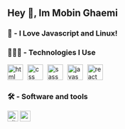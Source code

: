 ## Hey 👋, <strong>Im Mobin Ghaemi</strong>

### 🥰 - I Love <strong>Javascript</strong> and <strong>Linux</strong>! 

<main>

### 👨🏻‍💻 - Technologies I Use
<section>
 <img src="https://skillicons.dev/icons?i=html" height="35" alt="html"  />
  <img width="2" />
  <img src="https://skillicons.dev/icons?i=css" height="35" alt="css"  />
  <img width="2" />
  <img src="https://skillicons.dev/icons?i=sass" height="35" alt="sass"  />
  <img width="2" />
  <img src="https://skillicons.dev/icons?i=js" height="35" alt="javascript"  />
    <img width="2" />
  <img src="https://skillicons.dev/icons?i=react" height="35" alt="react"  />
</section>

### 🛠 - Software and tools
<section>
 <img src="https://img.shields.io/badge/git-FF6C37?logo=git&logoColor=white" height="24" alt="git"  />
 <span>
 <img src="https://img.shields.io/badge/archlinux-skyblue?logo=archlinux&logoColor=blue" height="24" alt="arch linux"  />
</section>

</main>
